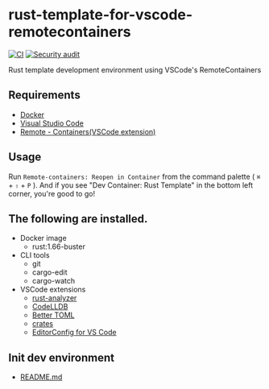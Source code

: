 # rust-template-for-vscode-remotecontainers

[![CI](https://github.com/siruku6/rust-sample/actions/workflows/ci.yml/badge.svg?branch=main)](https://github.com/siruku6/rust-sample/actions/workflows/ci.yml)
[![Security audit](https://github.com/siruku6/rust-sample/actions/workflows/security-audit.yml/badge.svg?branch=main)](https://github.com/siruku6/rust-sample/actions/workflows/security-audit.yml)

Rust template development environment using VSCode's RemoteContainers

## Requirements

- [Docker](https://www.docker.com/)
- [Visual Studio Code](https://azure.microsoft.com/ja-jp/products/visual-studio-code/)
- [Remote - Containers(VSCode extension)](https://marketplace.visualstudio.com/items?itemName=ms-vscode-remote.remote-containers)

## Usage

Run `Remote-containers: Reopen in Container` from the command palette ( `⌘` + `⇧` + `P` ).
And if you see "Dev Container: Rust Template" in the bottom left corner, you're good to go!

## The following are installed.

- Docker image
    - rust:1.66-buster
- CLI tools
    - git
    - cargo-edit
    - cargo-watch
- VSCode extensions
    - [rust-analyzer](https://marketplace.visualstudio.com/items?itemName=matklad.rust-analyzer)
    - [CodeLLDB](https://marketplace.visualstudio.com/items?itemName=vadimcn.vscode-lldb)
    - [Better TOML](https://marketplace.visualstudio.com/items?itemName=bungcip.better-toml)
    - [crates](https://marketplace.visualstudio.com/items?itemName=serayuzgur.crates)
    - [EditorConfig for VS Code](https://marketplace.visualstudio.com/items?itemName=EditorConfig.EditorConfig)


## Init dev environment

- [README.md](./docker/rust/README.md)
